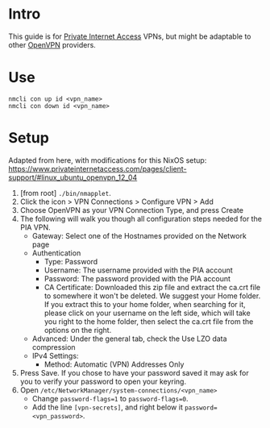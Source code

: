# Intro

This guide is for [Private Internet Access](https://www.privateinternetaccess.com/) VPNs, but might be adaptable to other [OpenVPN](http://en.wikipedia.org/wiki/OpenVPN) providers.

# Use

```
nmcli con up id <vpn_name>
nmcli con down id <vpn_name>
```

# Setup

Adapted from here, with modifications for this NixOS setup:
https://www.privateinternetaccess.com/pages/client-support/#linux_ubuntu_openvpn_12_04

1. [from root] `./bin/nmapplet`.
2. Click the icon > VPN Connections > Configure VPN > Add
3. Choose OpenVPN as your VPN Connection Type, and press Create
5. The following will walk you though all configuration steps needed for the PIA VPN.
    + Gateway: Select one of the Hostnames provided on the Network page
    + Authentication
        + Type: Password
        + Username: The username provided with the PIA account
        + Password: The password provided with the PIA account
        + CA Certificate: Downloaded this zip file and extract the ca.crt file to somewhere it won't be deleted. We suggest your Home folder. If you extract this to your home folder, when searching for it, please click on your username on the left side, which will take you right to the home folder, then select the ca.crt file from the options on the right. 
    + Advanced: Under the general tab, check the Use LZO data compression
    + IPv4 Settings:
        + Method: Automatic (VPN) Addresses Only 
6. Press Save. If you chose to have your password saved it may ask for you to verify your password to open your keyring. 
7. Open `/etc/NetworkManager/system-connections/<vpn_name>`
    + Change `password-flags=1` to `password-flags=0`.
    + Add the line `[vpn-secrets]`, and right below it `password=<vpn_password>`.
